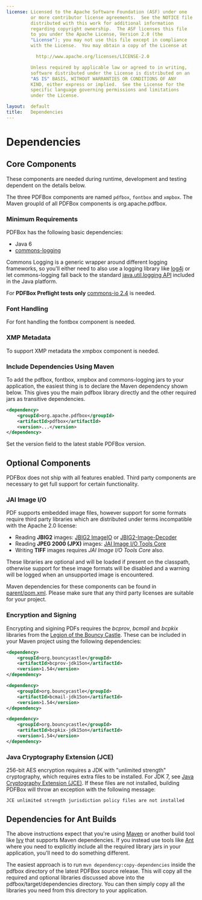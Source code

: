 ```yaml
---
license: Licensed to the Apache Software Foundation (ASF) under one
         or more contributor license agreements.  See the NOTICE file
         distributed with this work for additional information
         regarding copyright ownership.  The ASF licenses this file
         to you under the Apache License, Version 2.0 (the
         "License"); you may not use this file except in compliance
         with the License.  You may obtain a copy of the License at

           http://www.apache.org/licenses/LICENSE-2.0

         Unless required by applicable law or agreed to in writing,
         software distributed under the License is distributed on an
         "AS IS" BASIS, WITHOUT WARRANTIES OR CONDITIONS OF ANY
         KIND, either express or implied.  See the License for the
         specific language governing permissions and limitations
         under the License.

layout:  default
title:   Dependencies
---
```


# Dependencies

## Core Components

<p class="alert alert-info">These components are needed during runtime, development and testing dependent on the details below.</p>

The three PDFBox components are named ```pdfbox```, ```fontbox``` and ```xmpbox```. The Maven groupId of all PDFBox components is org.apache.pdfbox.

### Minimum Requirements

PDFBox has the following basic dependencies:

- Java 6
- [commons-logging](http://commons.apache.org/logging/)

Commons Logging is a generic wrapper around different logging frameworks, so you'll either need to also use a logging library like [log4j](http://logging.apache.org/log4j/)
or let commons-logging fall back to the standard [java.util.logging API](http://java.sun.com/j2se/1.4.2/docs/guide/util/logging/overview.html)
included in the Java platform.

For **PDFBox Preflight tests only** [commons-io 2.4](https://commons.apache.org/proper/commons-io/) is needed.

### Font Handling
For font handling the fontbox component is needed.

### XMP Metadata
To support XMP metadata the xmpbox component is needed.

### Include Dependencies Using Maven
To add the pdfbox, fontbox, xmpbox and commons-logging jars to your application, the easiest thing is to declare the Maven dependency shown below. This gives you the main pdfbox library directly and the other required jars as transitive dependencies.

```xml
<dependency>
    <groupId>org.apache.pdfbox</groupId>
    <artifactId>pdfbox</artifactId>
    <version>...</version>
</dependency>
```

Set the version field to the latest stable PDFBox version.

## Optional Components

PDFBox does not ship with all features enabled. Third party components are necessary to get full support for certain functionality.

### JAI Image I/O

PDF supports embedded image files, however support for some formats require third party libraries which are distributed under terms incompatible with the Apache 2.0 license:

- Reading **JBIG2** images: [JBIG2 ImageIO](https://github.com/levigo/jbig2-imageio) or [JBIG2-Image-Decoder
](https://github.com/Borisvl/JBIG2-Image-Decoder)
- Reading **JPEG 2000 (JPX)** images: [JAI Image I/O Tools Core](https://java.net/projects/jai-imageio-core)
- Writing **TIFF** images requires *JAI Image I/O Tools Core* also.

These libraries are optional and will be loaded if present on the classpath, otherwise support for these image formats will be disabled and a warning will be logged when an unsupported image is encountered.

Maven dependencies for these components can be found in [parent/pom.xml](https://svn.apache.org/viewvc/pdfbox/trunk/parent/pom.xml?view=markup). Please make sure that any third party licenses are suitable for your project.

### Encryption and Signing

Encrypting and sigining PDFs requires the *bcprov*, *bcmail* and *bcpkix* libraries from the [Legion of the Bouncy Castle](http://www.bouncycastle.org/). These can be included in your Maven project using the following dependencies:

```xml
<dependency>
    <groupId>org.bouncycastle</groupId>
    <artifactId>bcprov-jdk15on</artifactId>
    <version>1.54</version>
</dependency>

<dependency>
    <groupId>org.bouncycastle</groupId>
    <artifactId>bcmail-jdk15on</artifactId>
    <version>1.54</version>
</dependency>

<dependency>
    <groupId>org.bouncycastle</groupId>
    <artifactId>bcpkix-jdk15on</artifactId>
    <version>1.54</version>
</dependency>
```

### Java Cryptography Extension (JCE)

256-bit AES encryption requires a JDK with "unlimited strength" cryptography, which requires extra files to be installed. For JDK 7, see [Java Cryptography Extension (JCE)](http://www.oracle.com/technetwork/java/javase/downloads/jce-7-download-432124.html). If these files are not installed, building PDFBox will throw an exception with the following message:

    JCE unlimited strength jurisdiction policy files are not installed

## Dependencies for Ant Builds

The above instructions expect that you're using [Maven](http://maven.apache.org/) or another build tool like
[Ivy](http://ant.apache.org/ivy/) that supports Maven dependencies.
If you instead use tools like [Ant](http://ant.apache.org/) where you need to explicitly include all the required
library jars in your application, you'll need to do something different.

The easiest approach is to run ``mvn dependency:copy-dependencies`` inside the pdfbox directory of the latest PDFBox
source release. This will copy all the required and optional libraries discussed above into the pdfbox/target/dependencies
directory. You can then simply copy all the libraries you need from this directory to your application.
